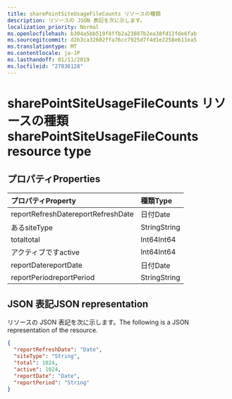 ```yaml
---
title: sharePointSiteUsageFileCounts リソースの種類
description: リソースの JSON 表記を次に示します。
localization_priority: Normal
ms.openlocfilehash: b304a5bb519f8ffb2a23087b2ea38fd12fde6fab
ms.sourcegitcommit: d2b3ca32602ffa76cc7925d7f4d1e2258e611ea5
ms.translationtype: MT
ms.contentlocale: ja-JP
ms.lasthandoff: 01/11/2019
ms.locfileid: "27836128"
---
```

# <a name="sharepointsiteusagefilecounts-resource-type"></a><span data-ttu-id="f26bb-103">sharePointSiteUsageFileCounts リソースの種類</span><span class="sxs-lookup"><span data-stu-id="f26bb-103">sharePointSiteUsageFileCounts resource type</span></span>

## <a name="properties"></a><span data-ttu-id="f26bb-104">プロパティ</span><span class="sxs-lookup"><span data-stu-id="f26bb-104">Properties</span></span>

| <span data-ttu-id="f26bb-105">プロパティ</span><span class="sxs-lookup"><span data-stu-id="f26bb-105">Property</span></span>          | <span data-ttu-id="f26bb-106">種類</span><span class="sxs-lookup"><span data-stu-id="f26bb-106">Type</span></span>   |
| :---------------- | :----- |
| <span data-ttu-id="f26bb-107">reportRefreshDate</span><span class="sxs-lookup"><span data-stu-id="f26bb-107">reportRefreshDate</span></span> | <span data-ttu-id="f26bb-108">日付</span><span class="sxs-lookup"><span data-stu-id="f26bb-108">Date</span></span>   |
| <span data-ttu-id="f26bb-109">ある</span><span class="sxs-lookup"><span data-stu-id="f26bb-109">siteType</span></span>          | <span data-ttu-id="f26bb-110">String</span><span class="sxs-lookup"><span data-stu-id="f26bb-110">String</span></span> |
| <span data-ttu-id="f26bb-111">total</span><span class="sxs-lookup"><span data-stu-id="f26bb-111">total</span></span>             | <span data-ttu-id="f26bb-112">Int64</span><span class="sxs-lookup"><span data-stu-id="f26bb-112">Int64</span></span>  |
| <span data-ttu-id="f26bb-113">アクティブです</span><span class="sxs-lookup"><span data-stu-id="f26bb-113">active</span></span>            | <span data-ttu-id="f26bb-114">Int64</span><span class="sxs-lookup"><span data-stu-id="f26bb-114">Int64</span></span>  |
| <span data-ttu-id="f26bb-115">reportDate</span><span class="sxs-lookup"><span data-stu-id="f26bb-115">reportDate</span></span>        | <span data-ttu-id="f26bb-116">日付</span><span class="sxs-lookup"><span data-stu-id="f26bb-116">Date</span></span>   |
| <span data-ttu-id="f26bb-117">reportPeriod</span><span class="sxs-lookup"><span data-stu-id="f26bb-117">reportPeriod</span></span>      | <span data-ttu-id="f26bb-118">String</span><span class="sxs-lookup"><span data-stu-id="f26bb-118">String</span></span> |

## <a name="json-representation"></a><span data-ttu-id="f26bb-119">JSON 表記</span><span class="sxs-lookup"><span data-stu-id="f26bb-119">JSON representation</span></span>

<span data-ttu-id="f26bb-120">リソースの JSON 表記を次に示します。</span><span class="sxs-lookup"><span data-stu-id="f26bb-120">The following is a JSON representation of the resource.</span></span>

<!-- {
  "blockType": "resource",
  "@odata.type": "microsoft.graph.sharePointSiteUsageFileCounts"
} -->

```json
{
  "reportRefreshDate": "Date", 
  "siteType": "String", 
  "total": 1024, 
  "active": 1024, 
  "reportDate": "Date", 
  "reportPeriod": "String"
}
```
